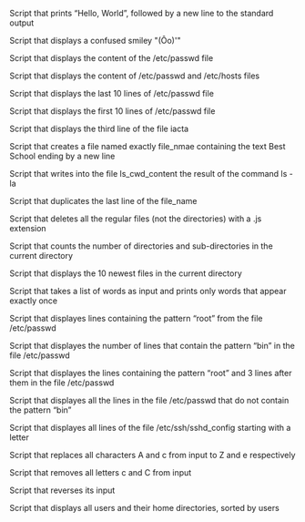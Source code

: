 Script that prints “Hello, World”, followed by a new line to the standard output

Script that displays a confused smiley "(Ôo)'"

Script that displays the content of the /etc/passwd file

Script that displays the content of /etc/passwd and /etc/hosts files

Script that displays the last 10 lines of /etc/passwd file

Script that displays the first 10 lines of /etc/passwd file

Script that displays the third line of the file iacta

Script that creates a file named exactly file_nmae containing the text Best School ending by a new line

Script that writes into the file ls_cwd_content the result of the command ls -la

Script that duplicates the last line of the file_name

Script that deletes all the regular files (not the directories) with a .js extension

Script that counts the number of directories and sub-directories in the current directory

Script that displays the 10 newest files in the current directory

Script that takes a list of words as input and prints only words that appear exactly once

Script that displayes lines containing the pattern “root” from the file /etc/passwd

Script that displayes the number of lines that contain the pattern “bin” in the file /etc/passwd

Script that displayes the lines containing the pattern “root” and 3 lines after them in the file /etc/passwd

Script that displayes all the lines in the file /etc/passwd that do not contain the pattern “bin”

Script that displayes all lines of the file /etc/ssh/sshd_config starting with a letter

Script that replaces all characters A and c from input to Z and e respectively

Script that removes all letters c and C from input

Script that reverses its input

Script that displays all users and their home directories, sorted by users
